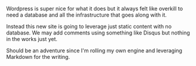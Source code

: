 Wordpress is super nice for what it does but it always felt like overkill to need a database and all the infrastructure that goes along with it.

Instead this new site is going to leverage just static content with no database. We may add comments using something like Disqus but nothing in the works just yet.

Should be an adventure since I'm rolling my own engine and leveraging Markdown for the writing.
